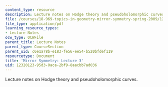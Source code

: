 ```yaml
---
content_type: resource
description: Lecture notes on Hodge theory and pseudoholomorphic curves.
file: /courses/18-969-topics-in-geometry-mirror-symmetry-spring-2009/1232012395d30aca2bf98aacbb7ad036_MIT18_969s09_lec03.pdf
file_type: application/pdf
learning_resource_types:
- Lecture Notes
ocw_type: OCWFile
parent_title: Lecture Notes
parent_type: CourseSection
parent_uid: c6e1a78b-e183-fe56-ee54-b520bfdef119
resourcetype: Document
title: 'Mirror Symmetry: Lecture 3'
uid: 12320123-95d3-0aca-2bf9-8aacbb7ad036
---
```

Lecture notes on Hodge theory and pseudoholomorphic curves.

